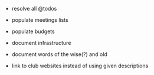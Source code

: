 - resolve all @todos
- populate meetings lists
- populate budgets
- document infrastructure
- document words of the wise(?) and old

- link to club websites instead of using given descriptions
